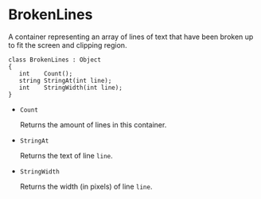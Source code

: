 # BrokenLines

A container representing an array of lines of text that have been broken up to
fit the screen and clipping region.

```
class BrokenLines : Object
{
   int    Count();
   string StringAt(int line);
   int    StringWidth(int line);
}
```

- `Count`

   Returns the amount of lines in this container.

- `StringAt`

   Returns the text of line `line`.

- `StringWidth`

   Returns the width (in pixels) of line `line`.

<!-- EOF -->
